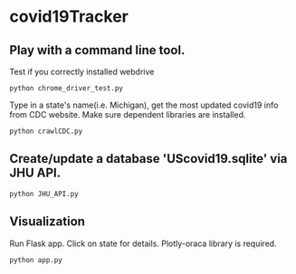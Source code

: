 # covid19Tracker

## Play with a command line tool.

Test if you correctly installed webdrive
```
python chrome_driver_test.py
```

Type in a state's name(i.e. Michigan), get the most updated covid19 info from CDC website.
Make sure dependent libraries are installed.
```
python crawlCDC.py
```

## Create/update a database 'UScovid19.sqlite' via JHU API. 

```
python JHU_API.py
```

## Visualization
Run Flask app. Click on state for details. Plotly-oraca library is required.

```
python app.py
```
